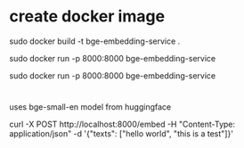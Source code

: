 # create docker image
sudo docker build -t bge-embedding-service .


sudo docker run -p 8000:8000 bge-embedding-service

sudo docker run -p 8000:8000 bge-embedding-service
#

uses bge-small-en model from huggingface

curl -X POST http://localhost:8000/embed -H "Content-Type: application/json" -d '{"texts": ["hello world", "this is a test"]}'
